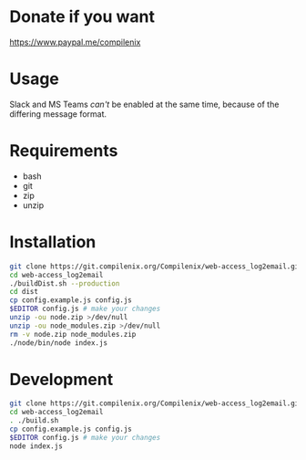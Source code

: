 # Donate if you want
https://www.paypal.me/compilenix

# Usage
Slack and MS Teams *can't* be enabled at the same time, because of the differing message format.

# Requirements
- bash
- git
- zip
- unzip

# Installation
```sh
git clone https://git.compilenix.org/Compilenix/web-access_log2email.git
cd web-access_log2email
./buildDist.sh --production
cd dist
cp config.example.js config.js
$EDITOR config.js # make your changes
unzip -ou node.zip >/dev/null
unzip -ou node_modules.zip >/dev/null
rm -v node.zip node_modules.zip
./node/bin/node index.js
```

# Development
```sh
git clone https://git.compilenix.org/Compilenix/web-access_log2email.git
cd web-access_log2email
. ./build.sh
cp config.example.js config.js
$EDITOR config.js # make your changes
node index.js
```
